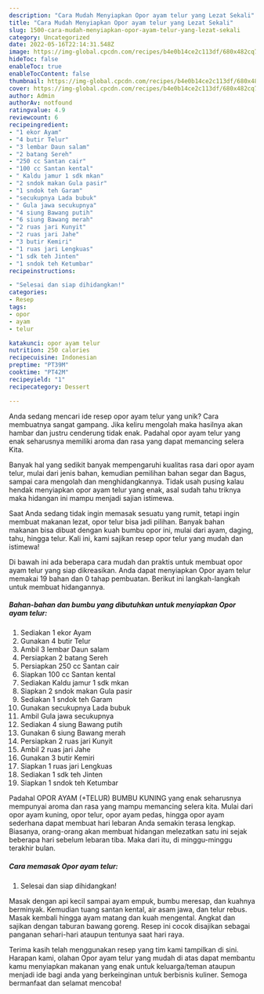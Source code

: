 ```yaml
---
description: "Cara Mudah Menyiapkan Opor ayam telur yang Lezat Sekali"
title: "Cara Mudah Menyiapkan Opor ayam telur yang Lezat Sekali"
slug: 1500-cara-mudah-menyiapkan-opor-ayam-telur-yang-lezat-sekali
category: Uncategorized
date: 2022-05-16T22:14:31.548Z
image: https://img-global.cpcdn.com/recipes/b4e0b14ce2c113df/680x482cq70/opor-ayam-telur-foto-resep-utama.jpg
hideToc: false
enableToc: true
enableTocContent: false
thumbnail: https://img-global.cpcdn.com/recipes/b4e0b14ce2c113df/680x482cq70/opor-ayam-telur-foto-resep-utama.jpg
cover: https://img-global.cpcdn.com/recipes/b4e0b14ce2c113df/680x482cq70/opor-ayam-telur-foto-resep-utama.jpg
author: Admin
authorAv: notfound
ratingvalue: 4.9
reviewcount: 6
recipeingredient:
- "1 ekor Ayam"
- "4 butir Telur"
- "3 lembar Daun salam"
- "2 batang Sereh"
- "250 cc Santan cair"
- "100 cc Santan kental"
- " Kaldu jamur 1 sdk mkan"
- "2 sndok makan Gula pasir"
- "1 sndok teh Garam"
- "secukupnya Lada bubuk"
- " Gula jawa secukupnya"
- "4 siung Bawang putih"
- "6 siung Bawang merah"
- "2 ruas jari Kunyit"
- "2 ruas jari Jahe"
- "3 butir Kemiri"
- "1 ruas jari Lengkuas"
- "1 sdk teh Jinten"
- "1 sndok teh Ketumbar"
recipeinstructions:

- "Selesai dan siap dihidangkan!"
categories:
- Resep
tags:
- opor
- ayam
- telur

katakunci: opor ayam telur 
nutrition: 250 calories
recipecuisine: Indonesian
preptime: "PT39M"
cooktime: "PT42M"
recipeyield: "1"
recipecategory: Dessert

---
```





Anda sedang mencari ide resep opor ayam telur yang unik? Cara membuatnya sangat gampang. Jika keliru mengolah maka hasilnya akan hambar dan justru cenderung tidak enak. Padahal opor ayam telur yang enak seharusnya memiliki aroma dan rasa yang dapat memancing selera Kita.





Banyak hal yang sedikit banyak mempengaruhi kualitas rasa dari opor ayam telur, mulai dari jenis bahan, kemudian pemilihan bahan segar dan Bagus, sampai cara mengolah dan menghidangkannya. Tidak usah pusing kalau hendak menyiapkan opor ayam telur yang enak,      asal sudah tahu triknya maka hidangan ini mampu menjadi sajian istimewa.














Saat Anda sedang tidak ingin memasak sesuatu yang rumit, tetapi ingin membuat makanan lezat, opor telur bisa jadi pilihan. Banyak bahan makanan bisa dibuat dengan kuah bumbu opor ini, mulai dari ayam, daging, tahu, hingga telur. Kali ini, kami sajikan resep opor telur yang mudah dan istimewa!






Di bawah ini ada beberapa cara mudah dan praktis untuk membuat opor ayam telur yang siap dikreasikan. Anda dapat menyiapkan Opor ayam telur memakai 19 bahan dan 0 tahap pembuatan. Berikut ini langkah-langkah untuk membuat hidangannya.

<!--inarticleads1-->

##### Bahan-bahan dan bumbu yang dibutuhkan untuk menyiapkan Opor ayam telur:

1. Sediakan 1 ekor Ayam
1. Gunakan 4 butir Telur
1. Ambil 3 lembar Daun salam
1. Persiapkan 2 batang Sereh
1. Persiapkan 250 cc Santan cair
1. Siapkan 100 cc Santan kental
1. Sediakan  Kaldu jamur 1 sdk mkan
1. Siapkan 2 sndok makan Gula pasir
1. Sediakan 1 sndok teh Garam
1. Gunakan secukupnya Lada bubuk
1. Ambil  Gula jawa secukupnya
1. Sediakan 4 siung Bawang putih
1. Gunakan 6 siung Bawang merah
1. Persiapkan 2 ruas jari Kunyit
1. Ambil 2 ruas jari Jahe
1. Gunakan 3 butir Kemiri
1. Siapkan 1 ruas jari Lengkuas
1. Sediakan 1 sdk teh Jinten
1. Siapkan 1 sndok teh Ketumbar


Padahal OPOR AYAM (+TELUR) BUMBU KUNING yang enak seharusnya mempunyai aroma dan rasa yang mampu memancing selera kita. Mulai dari opor ayam kuning, opor telur, opor ayam pedas, hingga opor ayam sederhana dapat membuat hari lebaran Anda semakin terasa lengkap. Biasanya, orang-orang akan membuat hidangan melezatkan satu ini sejak beberapa hari sebelum lebaran tiba. Maka dari itu, di minggu-minggu terakhir bulan. 

<!--inarticleads2-->

##### Cara memasak Opor ayam telur:


1. Selesai dan siap dihidangkan!

Masak dengan api kecil sampai ayam empuk, bumbu meresap, dan kuahnya berminyak. Kemudian tuang santan kental, air asam jawa, dan telur rebus. Masak kembali hingga ayam matang dan kuah mengental. Angkat dan sajikan dengan taburan bawang goreng. Resep ini cocok disajikan sebagai panganan sehari-hari ataupun tentunya saat hari raya. 

Terima kasih telah menggunakan resep yang tim kami tampilkan di sini. Harapan kami, olahan Opor ayam telur yang mudah di atas dapat membantu kamu menyiapkan makanan yang enak untuk keluarga/teman ataupun menjadi ide bagi anda yang berkeinginan untuk berbisnis kuliner. Semoga bermanfaat dan selamat mencoba!

